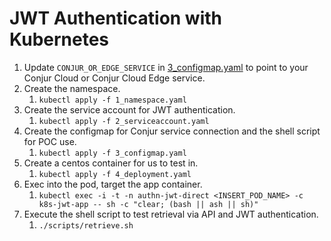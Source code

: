 # JWT Authentication with Kubernetes

1. Update `CONJUR_OR_EDGE_SERVICE` in [3_configmap.yaml]() to point to your Conjur Cloud or Conjur Cloud Edge service.
2. Create the namespace.
   1. `kubectl apply -f 1_namespace.yaml`
3. Create the service account for JWT authentication.
   1. `kubectl apply -f 2_serviceaccount.yaml`
4. Create the configmap for Conjur service connection and the shell script for POC use.
   1. `kubectl apply -f 3_configmap.yaml`
5. Create a centos container for us to test in.
   1. `kubectl apply -f 4_deployment.yaml`
6. Exec into the pod, target the app container.
   1. `kubectl exec -i -t -n authn-jwt-direct <INSERT_POD_NAME> -c k8s-jwt-app -- sh -c "clear; (bash || ash || sh)"`
7. Execute the shell script to test retrieval via API and JWT authentication.
   1. `./scripts/retrieve.sh`